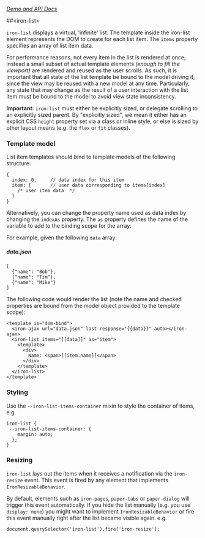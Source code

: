 
<!---

This README is automatically generated from the comments in these files:
iron-list.html

Edit those files, and our readme bot will duplicate them over here!
Edit this file, and the bot will squash your changes :)

-->

_[Demo and API Docs](https://elements.polymer-project.org/elements/iron-list)_


##&lt;iron-list&gt;



`iron-list` displays a virtual, 'infinite' list. The template inside
the iron-list element represents the DOM to create for each list item.
The `items` property specifies an array of list item data.

For performance reasons, not every item in the list is rendered at once;
instead a small subset of actual template elements *(enough to fill the viewport)*
are rendered and reused as the user scrolls. As such, it is important that all
state of the list template be bound to the model driving it, since the view may
be reused with a new model at any time. Particularly, any state that may change
as the result of a user interaction with the list item must be bound to the model
to avoid view state inconsistency.

__Important:__ `iron-list` must either be explicitly sized, or delegate scrolling to an
explicitly sized parent. By "explicitly sized", we mean it either has an explicit
CSS `height` property set via a class or inline style, or else is sized by other
layout means (e.g. the `flex` or `fit` classes).

### Template model

List item templates should bind to template models of the following structure:

    {
      index: 0,     // data index for this item
      item: {       // user data corresponding to items[index]
        /* user item data  */
      }
    }

Alternatively, you can change the property name used as data index by changing the
`indexAs` property. The `as` property defines the name of the variable to add to the binding
scope for the array.

For example, given the following `data` array:

##### data.json

    [
      {"name": "Bob"},
      {"name": "Tim"},
      {"name": "Mike"}
    ]

The following code would render the list (note the name and checked properties are
bound from the model object provided to the template scope):

    <template is="dom-bind">
      <iron-ajax url="data.json" last-response="{{data}}" auto></iron-ajax>
      <iron-list items="[[data]]" as="item">
        <template>
          <div>
            Name: <span>[[item.name]]</span>
          </div>
        </template>
      </iron-list>
    </template>

### Styling

Use the `--iron-list-items-container` mixin to style the container of items, e.g.

    iron-list {
     --iron-list-items-container: {
        margin: auto;
      };
    }

### Resizing

`iron-list` lays out the items when it receives a notification via the `iron-resize` event.
This event is fired by any element that implements `IronResizableBehavior`.

By default, elements such as `iron-pages`, `paper-tabs` or `paper-dialog` will trigger
this event automatically. If you hide the list manually (e.g. you use `display: none`)
you might want to implement `IronResizableBehavior` or fire this event manually right
after the list became visible again. e.g.

    document.querySelector('iron-list').fire('iron-resize');



